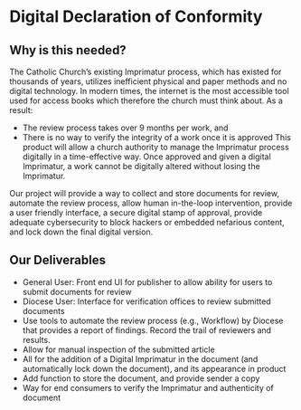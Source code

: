 # Digital Declaration of Conformity #

## Why is this needed? ##
The Catholic Church’s existing Imprimatur process, which has existed for thousands of years, utilizes inefficient physical and paper methods and no digital technology. In modern times, the internet is the most accessible tool used for access books which therefore the church must think about.  As a result:
- The review process takes over 9 months per work, and
- There is no way to verify the integrity of a work once it is approved
This product will allow a church authority to manage the Imprimatur process digitally in a time-effective way.  Once approved and given a digital Imprimatur, a work cannot be digitally altered without losing the Imprimatur.  

Our project will provide a way to collect and store documents for review, automate the review process, allow human in-the-loop intervention, provide a user friendly interface, a secure digital stamp of approval, provide adequate cybersecurity to block hackers or embedded nefarious content, and lock down the final digital version.

## Our Deliverables ##
- General User: Front end UI for publisher to allow ability for users to submit documents for review
- Diocese User: Interface for verification offices to review submitted documents
- Use tools to automate the review process (e.g., Workflow) by Diocese that provides a report of findings. Record the trail of reviewers and results.
- Allow for manual inspection of the submitted article
- All for the addition of a Digital Imprimatur in the document (and automatically lock down the document), and its appearance in product
- Add function to store the document, and provide sender a copy
- Way for end consumers to verify the Imprimatur and authenticity of document
